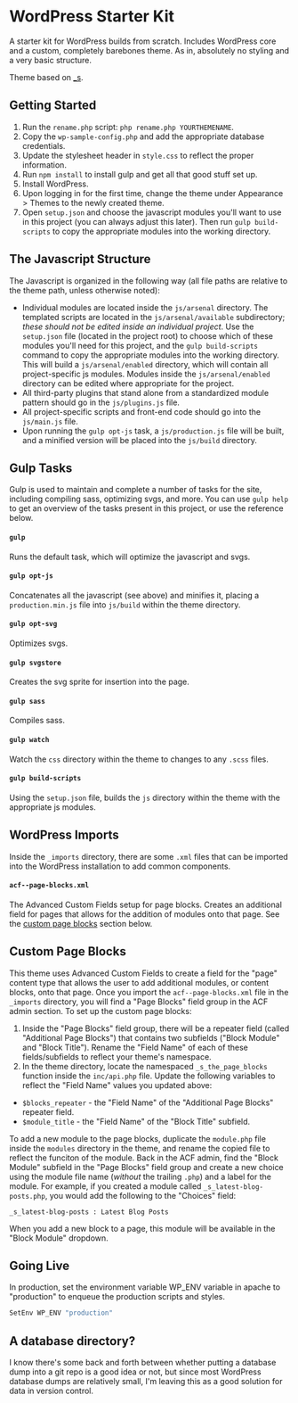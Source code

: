 WordPress Starter Kit
=====================

A starter kit for WordPress builds from scratch. Includes WordPress core and a custom, completely barebones theme. As in, absolutely no styling and a very basic structure.

Theme based on [_s](https://github.com/Automattic/_s/).

Getting Started
---------------
1. Run the `rename.php` script: `php rename.php YOURTHEMENAME`.
1. Copy the `wp-sample-config.php` and add the appropriate database credentials.
1. Update the stylesheet header in `style.css` to reflect the proper information.
1. Run `npm install` to install gulp and get all that good stuff set up.
1. Install WordPress.
1. Upon logging in for the first time, change the theme under Appearance > Themes to the newly created theme.
1. Open `setup.json` and choose the javascript modules you'll want to use in this project (you can always adjust this later). Then run `gulp build-scripts` to copy the appropriate modules into the working directory.


The Javascript Structure
------------------------

The Javascript is organized in the following way (all file paths are relative to the theme path, unless otherwise noted):

* Individual modules are located inside the `js/arsenal` directory. The templated scripts are located in the `js/arsenal/available` subdirectory; *these should not be edited inside an individual project*. Use the `setup.json` file (located in the project root) to choose which of these modules you'll need for this project, and the `gulp build-scripts` command to copy the appropriate modules into the working directory. This will build a `js/arsenal/enabled` directory, which will contain all project-specific js modules. Modules inside the `js/arsenal/enabled` directory can be edited where appropriate for the project.
* All third-party plugins that stand alone from a standardized module pattern should go in the `js/plugins.js` file.
* All project-specific scripts and front-end code should go into the `js/main.js` file.
* Upon running the `gulp opt-js` task, a `js/production.js` file will be built, and a minified version will be placed into the `js/build` directory.


Gulp Tasks
----------

Gulp is used to maintain and complete a number of tasks for the site, including compiling sass, optimizing svgs, and more. You can use `gulp help` to get an overview of the tasks present in this project, or use the reference below.

#### `gulp`
Runs the default task, which will optimize the javascript and svgs.

#### `gulp opt-js`
Concatenates all the javascript (see above) and minifies it, placing a `production.min.js` file into `js/build` within the theme directory.

#### `gulp opt-svg`
Optimizes svgs.

#### `gulp svgstore`
Creates the svg sprite for insertion into the page.

#### `gulp sass`
Compiles sass.

#### `gulp watch`
Watch the `css` directory within the theme to changes to any `.scss` files.

#### `gulp build-scripts`
Using the `setup.json` file, builds the `js` directory within the theme with the appropriate js modules.


WordPress Imports
-----------------
Inside the `_imports` directory, there are some `.xml` files that can be imported into the WordPress installation to add common components.

#### `acf--page-blocks.xml`
The Advanced Custom Fields setup for page blocks. Creates an additional field for pages that allows for the addition of modules onto that page. See the [custom page blocks](#custom-page-blocks) section below.


Custom Page Blocks
------------------
This theme uses Advanced Custom Fields to create a field for the "page" content type that allows the user to add additional modules, or content blocks, onto that page. Once you import the `acf--page-blocks.xml` file in the `_imports` directory, you will find a "Page Blocks" field group in the ACF admin section. To set up the custom page blocks:

1. Inside the "Page Blocks" field group, there will be a repeater field (called "Additional Page Blocks") that contains two subfields ("Block Module" and "Block Title"). Rename the "Field Name" of each of these fields/subfields to reflect your theme's namespace.
1. In the theme directory, locate the namespaced `_s_the_page_blocks` function inside the `inc/api.php` file. Update the following variables to reflect the "Field Name" values you updated above:
  * `$blocks_repeater` - the "Field Name" of the "Additional Page Blocks" repeater field.
  * `$module_title` - the "Field Name" of the "Block Title" subfield.

To add a new module to the page blocks, duplicate the `module.php` file inside the `modules` directory in the theme, and rename the copied file to reflect the funciton of the module. Back in the ACF admin, find the "Block Module" subfield in the "Page Blocks" field group and create a new choice using the module file name (*without* the trailing `.php`) and a label for the module. For example, if you created a module called `_s_latest-blog-posts.php`, you would add the following to the "Choices" field:

`_s_latest-blog-posts : Latest Blog Posts`

When you add a new block to a page, this module will be available in the "Block Module" dropdown.


Going Live
----------

In production, set the environment variable WP_ENV variable in apache to "production" to enqueue the production scripts and styles.

```sh
SetEnv WP_ENV "production"
```


A database directory?
---------------------

I know there's some back and forth between whether putting a database dump into a git repo is a good idea or not, but since most WordPress database dumps are relatively small, I'm leaving this as a good solution for data in version control.

